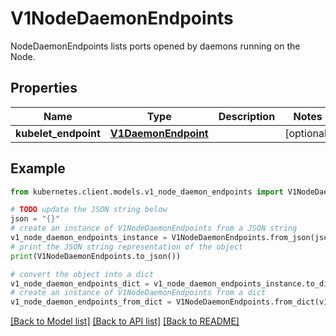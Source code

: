 # V1NodeDaemonEndpoints

NodeDaemonEndpoints lists ports opened by daemons running on the Node.

## Properties

Name | Type | Description | Notes
------------ | ------------- | ------------- | -------------
**kubelet_endpoint** | [**V1DaemonEndpoint**](V1DaemonEndpoint.md) |  | [optional] 

## Example

```python
from kubernetes.client.models.v1_node_daemon_endpoints import V1NodeDaemonEndpoints

# TODO update the JSON string below
json = "{}"
# create an instance of V1NodeDaemonEndpoints from a JSON string
v1_node_daemon_endpoints_instance = V1NodeDaemonEndpoints.from_json(json)
# print the JSON string representation of the object
print(V1NodeDaemonEndpoints.to_json())

# convert the object into a dict
v1_node_daemon_endpoints_dict = v1_node_daemon_endpoints_instance.to_dict()
# create an instance of V1NodeDaemonEndpoints from a dict
v1_node_daemon_endpoints_from_dict = V1NodeDaemonEndpoints.from_dict(v1_node_daemon_endpoints_dict)
```
[[Back to Model list]](../README.md#documentation-for-models) [[Back to API list]](../README.md#documentation-for-api-endpoints) [[Back to README]](../README.md)


